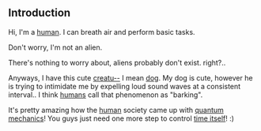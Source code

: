 ## Introduction


Hi, I'm a [human](https://i.ebayimg.com/images/g/U4wAAOSwyrBfUrXT/s-l400.jpg). I can breath air and perform basic tasks. 

Don't worry, I'm not an alien. 

There's nothing to worry about, aliens probably don't exist. right?..

Anyways, I have this cute [creatu--](https://yt3.ggpht.com/-7zFDHK5X45w/AAAAAAAAAAI/AAAAAAAAAAA/QJfHeLTEZwE/s900-c-k-no-mo-rj-c0xffffff/photo.jpg) I mean [dog](https://yt3.ggpht.com/-7zFDHK5X45w/AAAAAAAAAAI/AAAAAAAAAAA/QJfHeLTEZwE/s900-c-k-no-mo-rj-c0xffffff/photo.jpg). My dog is cute, however he is trying to intimidate me by expelling loud sound waves at a consistent interval..
I think [humans](https://cdn.sci-news.com/images/enlarge/image_2979e-Vitruvian-Man.jpg) call that phenomenon as "barking".

It's pretty amazing how the [human](https://cdn.sci-news.com/images/enlarge/image_2979e-Vitruvian-Man.jpg) society came up with [quantum mechanics](https://online.stanford.edu/sites/default/files/styles/figure_default/public/2018-09/quantum-mechanics-for-scientists-engineers_SOE-YEEQMSE01.jpg?itok=KKZKLf5_)! You guys just need one more step to control [time itself](https://www.calleadesign.co.uk/media/catalog/product/cache/2/thumbnail/1024x/17f82f742ffe127f42dca9de82fb58b1/1/0/10-203-14.png)! :)
